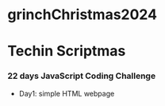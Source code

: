 # grinchChristmas2024
# Techin Scriptmas
### 22 days JavaScript Coding Challenge
- Day1: simple HTML webpage

